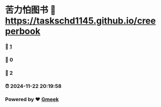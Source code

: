 # 苦力怕图书 :link: https://taskschd1145.github.io/creeperbook 
### :page_facing_up: [1](https://taskschd1145.github.io/creeperbook/tag.html) 
### :speech_balloon: 0 
### :hibiscus: 2 
### :alarm_clock: 2024-11-22 20:19:58 
### Powered by :heart: [Gmeek](https://github.com/Meekdai/Gmeek)
